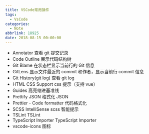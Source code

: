 ```yaml
---
title: VSCode常用插件
tags:
  - VsCode
categories:
  - Note
abbrlink: 18925
date: 2018-08-15 00:00:00
---
```


- Annotator
  查看 git 提交记录
- Code Outline
  展示代码结构树
- Git Blame
  在状态栏显示当前行的 Git 信息
- GitLens
  显示文件最近的 commit 和作者，显示当前行 commit 信息
- Git History(git log)
  查看 git log
- HTML CSS Support
  css 提示（支持 vue）
- Guides
  高亮缩进基准线
- Prettify JSON
  格式化 JSON
- Prettier - Code formatter
  代码格式化
- SCSS IntelliSense
  scss 智能提示
- TSLint
  TSLint
- TypeScript Importer
  TypeScript Importer
- vscode-icons
  图标
